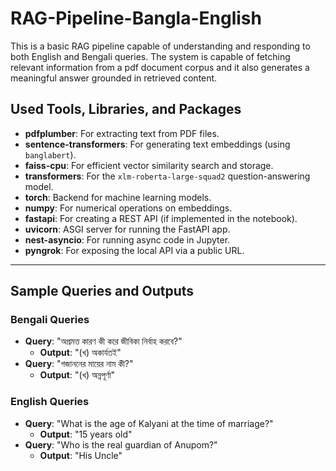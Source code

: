 # RAG-Pipeline-Bangla-English
This is a basic RAG pipeline capable of understanding and responding to both  English and Bengali queries. The system is capable of fetching relevant information from a pdf  document corpus and it also generates a meaningful answer grounded in retrieved content. 
## Used Tools, Libraries, and Packages

- **pdfplumber**: For extracting text from PDF files.
- **sentence-transformers**: For generating text embeddings (using `banglabert`).
- **faiss-cpu**: For efficient vector similarity search and storage.
- **transformers**: For the `xlm-roberta-large-squad2` question-answering model.
- **torch**: Backend for machine learning models.
- **numpy**: For numerical operations on embeddings.
- **fastapi**: For creating a REST API (if implemented in the notebook).
- **uvicorn**: ASGI server for running the FastAPI app.
- **nest-asyncio**: For running async code in Jupyter.
- **pyngrok**: For exposing the local API via a public URL.

---

## Sample Queries and Outputs

### Bengali Queries
- **Query**: "অপ্রমত্ত কারণ কী করে জীবিকা নির্বাহ করবে?"
  - **Output**: "(খ) অকার্যতই"
- **Query**: "গজাননের মায়ের নাম কী?"
  - **Output**: "(খ) অন্নপূর্ণা"

### English Queries
- **Query**: "What is the age of Kalyani at the time of marriage?"
  - **Output**: "15 years old"
- **Query**: "Who is the real guardian of Anupom?"
  - **Output**: "His Uncle"
